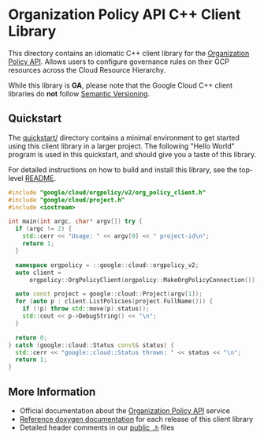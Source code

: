 # Organization Policy API C++ Client Library

This directory contains an idiomatic C++ client library for the
[Organization Policy API][cloud-service-docs]. Allows users to configure
governance rules on their GCP resources across the Cloud Resource Hierarchy.

While this library is **GA**, please note that the Google Cloud C++ client
libraries do **not** follow [Semantic Versioning](https://semver.org/).

## Quickstart

The [quickstart/](quickstart/README.md) directory contains a minimal environment
to get started using this client library in a larger project. The following
"Hello World" program is used in this quickstart, and should give you a taste of
this library.

For detailed instructions on how to build and install this library, see the
top-level [README](/README.md#building-and-installing).

<!-- inject-quickstart-start -->

```cc
#include "google/cloud/orgpolicy/v2/org_policy_client.h"
#include "google/cloud/project.h"
#include <iostream>

int main(int argc, char* argv[]) try {
  if (argc != 2) {
    std::cerr << "Usage: " << argv[0] << " project-id\n";
    return 1;
  }

  namespace orgpolicy = ::google::cloud::orgpolicy_v2;
  auto client =
      orgpolicy::OrgPolicyClient(orgpolicy::MakeOrgPolicyConnection());

  auto const project = google::cloud::Project(argv[1]);
  for (auto p : client.ListPolicies(project.FullName())) {
    if (!p) throw std::move(p).status();
    std::cout << p->DebugString() << "\n";
  }

  return 0;
} catch (google::cloud::Status const& status) {
  std::cerr << "google::cloud::Status thrown: " << status << "\n";
  return 1;
}
```

<!-- inject-quickstart-end -->

## More Information

- Official documentation about the [Organization Policy API][cloud-service-docs]
  service
- [Reference doxygen documentation][doxygen-link] for each release of this
  client library
- Detailed header comments in our [public `.h`][source-link] files

[cloud-service-docs]: https://cloud.google.com/resource-manager/docs/organization-policy/overview
[doxygen-link]: https://cloud.google.com/cpp/docs/reference/orgpolicy/latest/
[source-link]: https://github.com/googleapis/google-cloud-cpp/tree/main/google/cloud/orgpolicy
